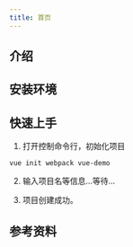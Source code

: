 ```yaml
---
title: 首页
---
```


## 介绍

## 安装环境

## 快速上手
1. 打开控制命令行，初始化项目
```
vue init webpack vue-demo
```

2. 输入项目名等信息...等待...

3. 项目创建成功。

## 参考资料